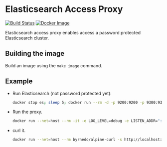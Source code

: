 # Elasticsearch Access Proxy

[![Build Status](https://semaphoreci.com/api/v1/projects/8057c105-2db0-41f2-9fa5-d772e81803ac/2294605/badge.svg)](https://semaphoreci.com/calico/es-proxy-image)
[![Docker Image](https://img.shields.io/badge/docker%20image-gcr.io%2Funique--caldron--775%2Fcnx%2Fes--proxy-blue.svg)](https://console.cloud.google.com/gcr/images/unique-caldron-775/GLOBAL/cnx/tigera/es-proxy?project=unique-caldron-775)

Elasticsearch access proxy enables access a password protected Elasticsearch cluster.

## Building the image

Build an image using the `make image` command.

## Example

- Run Elasticsearch (not password protected yet):

  ```bash
  docker stop es; sleep 5; docker run --rm -d -p 9200:9200 -p 9300:9300 -e "discovery.type=single-node" --name es docker.elastic.co/elasticsearch/elasticsearch:7.16.2
  ```

- Run the proxy.

  ```bash
  docker run --net=host --rm -it -e LOG_LEVEL=debug -e LISTEN_ADDR=":8080" -e ELASTIC_HOST=localhost -e ELASTIC_PORT=9200 -e ELASTIC_SCHEME=http --name eb-test tigera/es-proxy:latest
  ```

- curl it.

  ```bash
  docker run --net=host --rm byrnedo/alpine-curl -s http://localhost:8080/tigera_secure_ee_audit*/_search -v
  ```
